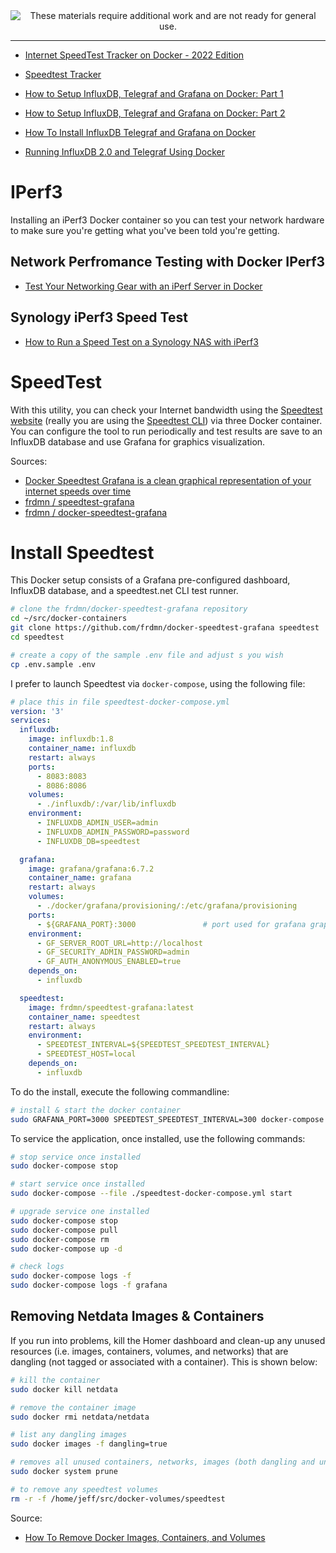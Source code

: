 <!--
Maintainer:   jeffskinnerbox@yahoo.com / www.jeffskinnerbox.me
Version:      0.0.1
-->


<div align="center">
<img src="http://www.foxbyrd.com/wp-content/uploads/2018/02/file-4.jpg" title="These materials require additional work and are not ready for general use." align="center">
</div>


----


* [Internet SpeedTest Tracker on Docker - 2022 Edition](https://www.youtube.com/watch?v=feArak6WCLw)
* [Speedtest Tracker](https://docs.speedtest-tracker.dev/)


* [How to Setup InfluxDB, Telegraf and Grafana on Docker: Part 1](https://thenewstack.io/how-to-setup-influxdb-telegraf-and-grafana-on-docker-part-1/)
* [How to Setup InfluxDB, Telegraf and Grafana on Docker: Part 2](https://thenewstack.io/how-to-setup-influxdb-telegraf-and-grafana-on-docker-part-2/)
* [How To Install InfluxDB Telegraf and Grafana on Docker](https://www.junosnotes.com/devops/how-to-install-influxdb-telegraf-and-grafana-on-docker/)
* [Running InfluxDB 2.0 and Telegraf Using Docker](https://www.influxdata.com/blog/running-influxdb-2-0-and-telegraf-using-docker/)



# IPerf3
Installing an iPerf3 Docker container so you can test your network hardware
to make sure you're getting what you've been told you're getting.

## Network Perfromance Testing with Docker IPerf3
* [Test Your Networking Gear with an iPerf Server in Docker](https://www.youtube.com/watch?v=iYB99BF7erg)

## Synology iPerf3 Speed Test
* [How to Run a Speed Test on a Synology NAS with iPerf3](https://www.wundertech.net/run-a-speed-test-on-a-synology-nas-with-iperf3/)






# SpeedTest
With this utility, you can check your Internet bandwidth using the
[Speedtest website][01] (really you are using the [Speedtest CLI][02])
via three Docker container.
You can configure the tool to run periodically
and test results are save to an InfluxDB database
and use Grafana for graphics visualization.

Sources:

* [Docker Speedtest Grafana is a clean graphical representation of your internet speeds over time](https://www.youtube.com/watch?v=qn_Bw9pE0vs)
* [frdmn / speedtest-grafana](https://hub.docker.com/r/frdmn/speedtest-grafana)
* [frdmn / docker-speedtest-grafana](https://github.com/frdmn/docker-speedtest-grafana)

# Install Speedtest
This Docker setup consists of a Grafana pre-configured dashboard, InfluxDB database,
and a speedtest.net CLI test runner.

```bash
# clone the frdmn/docker-speedtest-grafana repository
cd ~/src/docker-containers
git clone https://github.com/frdmn/docker-speedtest-grafana speedtest
cd speedtest

# create a copy of the sample .env file and adjust s you wish
cp .env.sample .env
```

I prefer to launch Speedtest via `docker-compose`,
using the following file:

```yaml
# place this in file speedtest-docker-compose.yml
version: '3'
services:
  influxdb:
    image: influxdb:1.8
    container_name: influxdb
    restart: always
    ports:
      - 8083:8083
      - 8086:8086
    volumes:
      - ./influxdb/:/var/lib/influxdb
    environment:
      - INFLUXDB_ADMIN_USER=admin
      - INFLUXDB_ADMIN_PASSWORD=password
      - INFLUXDB_DB=speedtest

  grafana:
    image: grafana/grafana:6.7.2
    container_name: grafana
    restart: always
    volumes:
      - ./docker/grafana/provisioning/:/etc/grafana/provisioning
    ports:
      - ${GRAFANA_PORT}:3000               # port used for grafana graphics
    environment:
      - GF_SERVER_ROOT_URL=http://localhost
      - GF_SECURITY_ADMIN_PASSWORD=admin
      - GF_AUTH_ANONYMOUS_ENABLED=true
    depends_on:
      - influxdb

  speedtest:
    image: frdmn/speedtest-grafana:latest
    container_name: speedtest
    restart: always
    environment:
      - SPEEDTEST_INTERVAL=${SPEEDTEST_SPEEDTEST_INTERVAL}
      - SPEEDTEST_HOST=local
    depends_on:
      - influxdb
```

To do the install, execute the following commandline:

```bash
# install & start the docker container
sudo GRAFANA_PORT=3000 SPEEDTEST_SPEEDTEST_INTERVAL=300 docker-compose --file ./speedtest-docker-compose.yml up -d
```

To service the application, once installed, use the following commands:

```bash
# stop service once installed
sudo docker-compose stop

# start service once installed
sudo docker-compose --file ./speedtest-docker-compose.yml start

# upgrade service one installed
sudo docker-compose stop
sudo docker-compose pull
sudo docker-compose rm
sudo docker-compose up -d

# check logs
sudo docker-compose logs -f
sudo docker-compose logs -f grafana
```

## Removing Netdata Images & Containers
If you run into problems, kill the Homer dashboard
and clean-up any unused resources
(i.e. images, containers, volumes, and networks)
that are dangling (not tagged or associated with a container).
This is shown below:

```bash
# kill the container
sudo docker kill netdata

# remove the container image
sudo docker rmi netdata/netdata

# list any dangling images
sudo docker images -f dangling=true

# removes all unused containers, networks, images (both dangling and unreferenced), and optionally, volumes
sudo docker system prune

# to remove any speedtest volumes
rm -r -f /home/jeff/src/docker-volumes/speedtest
```

Source:

* [How To Remove Docker Images, Containers, and Volumes](https://www.digitalocean.com/community/tutorials/how-to-remove-docker-images-containers-and-volumes)



[01]:https://www.speedtest.net/
[02]:https://www.speedtest.net/apps/cli
[03]:
[04]:
[05]:
[06]:
[07]:
[08]:
[09]:
[10]:
